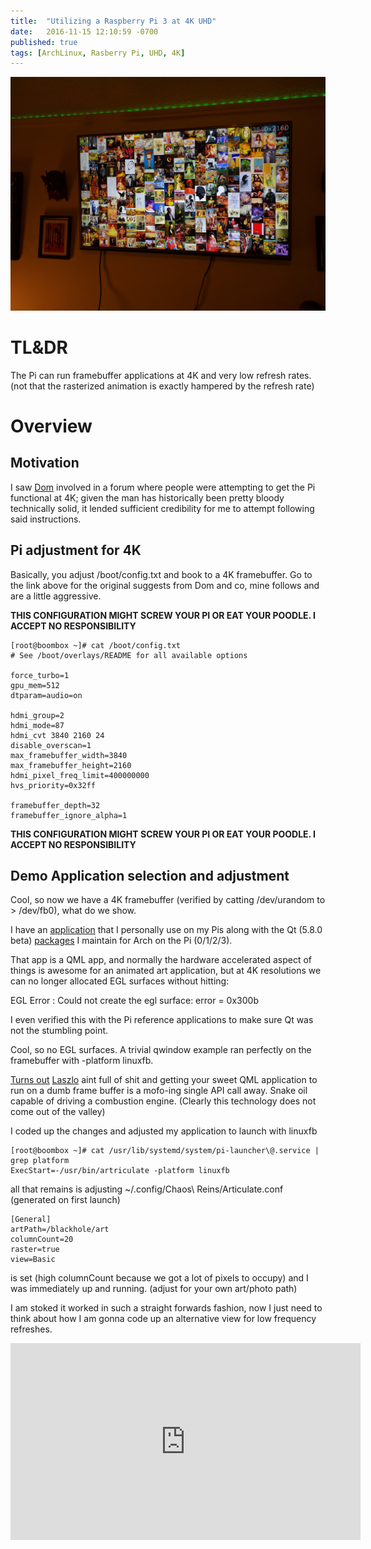 ```yaml
---
title:  "Utilizing a Raspberry Pi 3 at 4K UHD"
date:   2016-11-15 12:10:59 -0700
published: true
tags: [ArchLinux, Rasberry Pi, UHD, 4K]
---
```


![Stacked art application](/img/uhd-art.jpg "Qt application running on the Pi at 4K")

# TL&DR

The Pi can run framebuffer applications at 4K and very low refresh rates. (not that the rasterized animation is exactly hampered by the refresh rate)

# Overview

## Motivation

I saw [Dom](https://www.raspberrypi.org/forums/viewtopic.php?f=38&t=79330&start=75) involved in a forum where people were attempting to get the Pi functional at 4K; given the man has historically been pretty bloody technically solid, it lended sufficient credibility for me to attempt following said instructions.

## Pi adjustment for 4K

Basically, you adjust /boot/config.txt and book to a 4K framebuffer. Go to the link above for the original suggests from Dom and co, mine follows and are a little aggressive.

**THIS CONFIGURATION MIGHT SCREW YOUR PI OR EAT YOUR POODLE. I ACCEPT NO RESPONSIBILITY**

```
[root@boombox ~]# cat /boot/config.txt  
# See /boot/overlays/README for all available options

force_turbo=1
gpu_mem=512
dtparam=audio=on

hdmi_group=2
hdmi_mode=87
hdmi_cvt 3840 2160 24
disable_overscan=1
max_framebuffer_width=3840
max_framebuffer_height=2160
hdmi_pixel_freq_limit=400000000
hvs_priority=0x32ff

framebuffer_depth=32
framebuffer_ignore_alpha=1
```

**THIS CONFIGURATION MIGHT SCREW YOUR PI OR EAT YOUR POODLE. I ACCEPT NO RESPONSIBILITY**

## Demo Application selection and adjustment

Cool, so now we have a 4K framebuffer (verified by catting /dev/urandom to > /dev/fb0), what do we show.

I have an [application](https://github.com/sirspudd/artriculate) that I personally use on my Pis along with the Qt (5.8.0 beta) [packages](http://chaos-reins.com/qpi) I maintain for Arch on the Pi (0/1/2/3).

That app is a QML app, and normally the hardware accelerated aspect of things is awesome for an animated art application, but at 4K resolutions we can no longer allocated EGL surfaces without hitting:

EGL Error : Could not create the egl surface: error = 0x300b

I even verified this with the Pi reference applications to make sure Qt was not the stumbling point.

Cool, so no EGL surfaces. A trivial qwindow example ran perfectly on the framebuffer with -platform linuxfb.

[Turns out](https://github.com/sirspudd/artriculate/commit/e1196d5330d9a002de337ee7fdbcd353cc44d939) [Laszlo](https://blog.qt.io/blog/2016/08/15/the-qt-quick-graphics-stack-in-qt-5-8/) aint full of shit and getting your sweet QML application to run on a dumb frame buffer is a mofo-ing single API call away. Snake oil capable of driving a combustion engine. (Clearly this technology does not come out of the valley)

I coded up the changes and adjusted my application to launch with linuxfb

```
[root@boombox ~]# cat /usr/lib/systemd/system/pi-launcher\@.service | grep platform
ExecStart=-/usr/bin/artriculate -platform linuxfb
```

all that remains is adjusting ~/.config/Chaos\ Reins/Articulate.conf (generated on first launch)

```
[General]
artPath=/blackhole/art
columnCount=20
raster=true
view=Basic
```

is set (high columnCount because we got a lot of pixels to occupy) and I was immediately up and running. (adjust for your own art/photo path)

I am stoked it worked in such a straight forwards fashion, now I just need to think about how I am gonna code up an alternative view for low frequency refreshes.

<iframe width="560" height="315" src="https://www.youtube.com/embed/PbYJd0zSYhM" frameborder="0" allowfullscreen></iframe>
